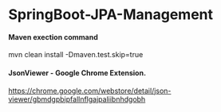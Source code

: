 # SpringBoot-JPA-Management

#### Maven exection command 
   mvn clean install -Dmaven.test.skip=true
#### JsonViewer - Google Chrome Extension.
   https://chrome.google.com/webstore/detail/json-viewer/gbmdgpbipfallnflgajpaliibnhdgobh
